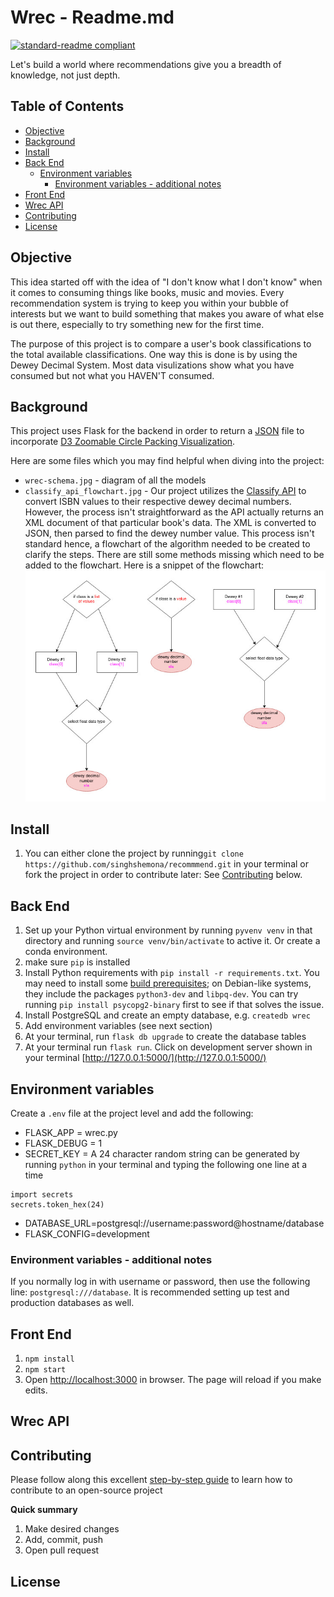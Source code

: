 # Wrec - Readme.md
[![standard-readme compliant](https://img.shields.io/badge/readme%20style-standard-brightgreen.svg?style=flat-square)](https://github.com/RichardLitt/standard-readme)

Let's build a world where recommendations give you a breadth of knowledge, not just depth.



## Table of Contents

- [Objective](#objective)
- [Background](#background)
- [Install](#install)
- [Back End](#backend)
	- [Environment variables](#env-variables)
		- [Environment variables - additional notes](#env-additional-notes)
- [Front End](#frontend)
- [Wrec API](#wrec-api)
- [Contributing](#contributing)
- [License](#license)


## Objective
This idea started off with the idea of "I don't know what I don't know" when it comes to consuming things like books, music and movies. Every recommendation system is trying to keep you within your bubble of interests but we want to build something that makes you aware of what else is out there, especially to try something new for the first time.

The purpose of this project is to compare a user's book classifications to the total available classifications. One way this is done is by using the Dewey Decimal System. Most data visulizations show what you have consumed but not what you HAVEN'T consumed.  
## Background

This project uses Flask for the backend in order to return a [JSON](https://gist.githubusercontent.com/mbostock/1093025/raw/05621a578a66fba4d2cbf5a77e2d1bb3a27ac3d4/flare.json) file to incorporate [D3 Zoomable Circle Packing Visualization](https://jeromefroe.github.io/circlepackeR/).

Here are some files which you may find helpful when diving into the project:
- `wrec-schema.jpg` - diagram of all the models
- `classify_api_flowchart.jpg` - Our project utilizes the [Classify API](http://classify.oclc.org/classify2/api_docs/index.html) to convert ISBN values to their respective dewey decimal numbers. However, the process isn't straightforward as the API actually returns an XML document of that particular book's data. The XML is converted to JSON, then parsed to find the dewey number value. This process isn't standard hence, a flowchart of the algorithm needed to be created to clarify the steps. There are still some methods missing which need to be added to the flowchart. Here is a snippet of the flowchart:
![classify_api_snippet](./backend_flask/classify_api_snippet.jpg)

## Install

1. You can either clone the project by running`git clone https://github.com/singhshemona/recommmend.git` in your terminal or fork the project in order to contribute later: See [Contributing](#contributing) below.

## Back End

1. Set up your Python virtual environment by running `pyvenv venv` in that directory and running `source venv/bin/activate` to active it. Or create a conda environment.
2. make sure `pip` is installed
3. Install Python requirements with `pip install -r requirements.txt`. You may need to install some [build prerequisites](https://www.psycopg.org/docs/install.html#build-prerequisites); on Debian-like systems, they include the packages `python3-dev` and `libpq-dev`. You can try running `pip install psycopg2-binary` first to see if that solves the issue.
4. Install PostgreSQL and create an empty database, e.g. `createdb wrec`
5. Add environment variables (see next section)
6. At your terminal, run `flask db upgrade` to create the database tables
6. At your terminal run `flask run`. Click on development server shown in your terminal [http://127.0.0.1:5000/](http://127.0.0.1:5000/)

## Environment variables
Create a `.env` file at the project level and add the following:

- FLASK_APP = wrec.py
- FLASK_DEBUG = 1
- SECRET_KEY = A 24 character random string can be generated by running `python` in your terminal and typing the following one line at a time 

```
import secrets
secrets.token_hex(24)
```
- DATABASE_URL=postgresql://username:password@hostname/database
- FLASK_CONFIG=development

### Environment variables - additional notes
If you normally log in with username or password, then use the following line: `postgresql:///database`. It is recommended setting up test and production databases as well.

## Front End
1. `npm install`
2. `npm start`
3. Open [http://localhost:3000](http://localhost:3000) in browser. The page will reload if you make edits.


## Wrec API
## Contributing
Please follow along this excellent [step-by-step guide](https://www.dataschool.io/how-to-contribute-on-github/) to learn how to contribute to an open-source project

**Quick summary**
1. Make desired changes 
2. Add, commit, push
3. Open pull request

## License